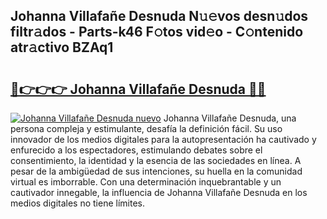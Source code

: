 ## Johanna Villafañe Desnuda N𝚞𝚎vos desn𝚞dos filtr𝚊dos - Parts-k46 F𝚘tos vid𝚎o - C𝚘ntenido atr𝚊ctivo BZAq1

# <h2><a href="http://mb67izf.tromn.icu/?c=Johanna+Villafa%c3%b1e+Desnuda">🔗👉👉👉 Johanna Villafañe Desnuda 🔗🔗</a></h2>

[![Johanna Villafañe Desnuda nuevo](https://i.imgur.com/pEAQMta.gif)](http://mb67izf.tromn.icu/?c=Johanna+Villafa%c3%b1e+Desnuda)
Johanna Villafañe Desnuda, una persona compleja y estimulante, desafía la definición fácil. Su uso innovador de los medios digitales para la autopresentación ha cautivado y enfurecido a los espectadores, estimulando debates sobre el consentimiento, la identidad y la esencia de las sociedades en línea. A pesar de la ambigüedad de sus intenciones, su huella en la comunidad virtual es imborrable. Con una determinación inquebrantable y un cautivador innegable, la influencia de Johanna Villafañe Desnuda en los medios digitales no tiene límites.
